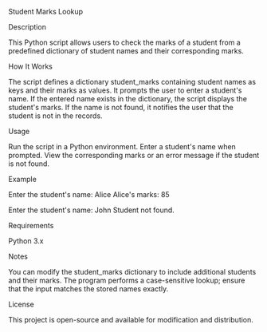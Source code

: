Student Marks Lookup

Description

This Python script allows users to check the marks of a student from a predefined dictionary of student names and their corresponding marks.

How It Works

The script defines a dictionary student_marks containing student names as keys and their marks as values.
It prompts the user to enter a student's name.
If the entered name exists in the dictionary, the script displays the student's marks.
If the name is not found, it notifies the user that the student is not in the records.

Usage

Run the script in a Python environment.
Enter a student's name when prompted.
View the corresponding marks or an error message if the student is not found.

Example

Enter the student's name: Alice
Alice's marks: 85

Enter the student's name: John
Student not found.

Requirements

Python 3.x

Notes

You can modify the student_marks dictionary to include additional students and their marks.
The program performs a case-sensitive lookup; ensure that the input matches the stored names exactly.

License

This project is open-source and available for modification and distribution.

